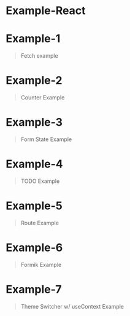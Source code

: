 # Example-React

# Example-1

> Fetch example

# Example-2

> Counter Example

# Example-3

> Form State Example

# Example-4

> TODO Example

# Example-5

> Route Example

# Example-6

> Formik Example

# Example-7

> Theme Switcher w/ useContext Example
